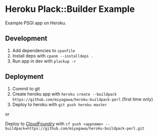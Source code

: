 Heroku Plack::Builder Example
============================

Example PSGI app on Heroku.

## Development

1. Add dependencies to `cpanfile`
2. Install deps with `cpanm --installdeps .`
3. Run app in dev with `plackup -r`

## Deployment

1. Commit to git
2. Create heroku app with `heroku create --buildpack https://github.com/miyagawa/heroku-buildpack-perl` (first time only)
3. Deploy to heroku with `git push heroku master`

or

Deploy to [CloudFoundry](http://www.cloudfoundry.com/) with `cf push <appname> --buildpack=https://github.com/miyagawa/heroku-buildpack-perl.git`
